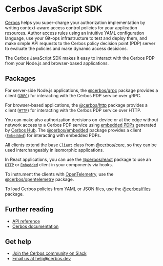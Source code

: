 # Cerbos JavaScript SDK

[Cerbos](https://cerbos.dev) helps you super-charge your authorization implementation by writing context-aware access control policies for your application resources.
Author access rules using an intuitive YAML configuration language, use your Git-ops infrastructure to test and deploy them, and make simple API requests to the Cerbos policy decision point (PDP) server to evaluate the policies and make dynamic access decisions.

The Cerbos JavaScript SDK makes it easy to interact with the Cerbos PDP from your Node.js and browser-based applications.

## Packages

For server-side Node.js applications, the [@cerbos/grpc](/packages/grpc/README.md) package provides a client ([`GRPC`](/docs/grpc.grpc.md)) for interacting with the Cerbos PDP service over gRPC.

For browser-based applications, the [@cerbos/http](/packages/http/README.md) package provides a client ([`HTTP`](/docs/http.http.md)) for interacting with the Cerbos PDP service over HTTP.

You can make also authorization decisions on-device or at the edge without network access to a Cerbos PDP service using [embedded PDPs](https://docs.cerbos.dev/cerbos-hub/decision-points-embedded) generated by [Cerbos Hub](https://hub.cerbos.cloud).
The [@cerbos/embedded](/packages/embedded/README.md) package provides a client ([`Embedded`](/docs/embedded.embedded.md)) for interacting with embedded PDPs.

All clients extend the base [`Client`](/docs/core.client.md) class from [@cerbos/core](/packages/core/README.md), so they can be used interchangeably in isomorphic applications.

In React applications, you can use the [@cerbos/react](/packages/react/README.md) package to use an [`HTTP`](/docs/http.http.md) or [`Embedded`](/docs/embedded.embedded.md) client in your components via hooks.

To instrument the clients with [OpenTelemetry](http://opentelemetry.io), use the [@cerbos/opentelemetry](/packages/opentelemetry/README.md) package.

To load Cerbos policies from YAML or JSON files, use the [@cerbos/files](/packages/files/README.md) package.

## Further reading

- [API reference](/docs/index.md)
- [Cerbos documentation](https://docs.cerbos.dev)

## Get help

- [Join the Cerbos community on Slack](http://go.cerbos.io/slack)
- [Email us at help@cerbos.dev](mailto:help@cerbos.dev)
